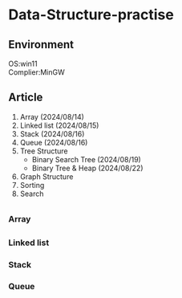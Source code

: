 # Data-Structure-practise
## Environment
OS:win11  
Complier:MinGW  


## Article 
1. Array (2024/08/14)
2. Linked list (2024/08/15)
3. Stack (2024/08/16)
4. Queue (2024/08/16)
5. Tree Structure  
    * Binary Search Tree  (2024/08/19)
    * Binary Tree & Heap  (2024/08/22)
6. Graph Structure
7. Sorting
8. Search


##

### Array　

### Linked list　

### Stack

### Queue
